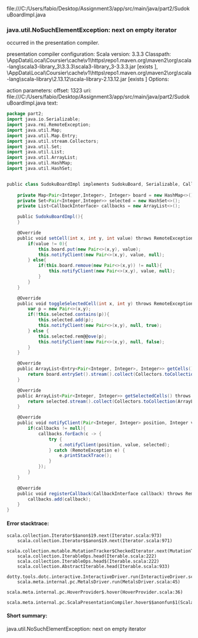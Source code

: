 file:///C:/Users/fabio/Desktop/Assignment3/app/src/main/java/part2/SudokuBoardImpl.java
### java.util.NoSuchElementException: next on empty iterator

occurred in the presentation compiler.

presentation compiler configuration:
Scala version: 3.3.3
Classpath:
<HOME>\AppData\Local\Coursier\cache\v1\https\repo1.maven.org\maven2\org\scala-lang\scala3-library_3\3.3.3\scala3-library_3-3.3.3.jar [exists ], <HOME>\AppData\Local\Coursier\cache\v1\https\repo1.maven.org\maven2\org\scala-lang\scala-library\2.13.12\scala-library-2.13.12.jar [exists ]
Options:



action parameters:
offset: 1323
uri: file:///C:/Users/fabio/Desktop/Assignment3/app/src/main/java/part2/SudokuBoardImpl.java
text:
```scala
package part2;
import java.io.Serializable;
import java.rmi.RemoteException;
import java.util.Map;
import java.util.Map.Entry;
import java.util.stream.Collectors;
import java.util.Set;
import java.util.List;
import java.util.ArrayList;
import java.util.HashMap;
import java.util.HashSet;


public class SudokuBoardImpl implements SudokuBoard, Serializable, CallbackInterface{
    
    private Map<Pair<Integer,Integer>, Integer> board = new HashMap<>();
    private Set<Pair<Integer,Integer>> selected = new HashSet<>();
    private List<CallbackInterface> callbacks = new ArrayList<>();

    public SudokuBoardImpl(){
    }

    @Override
    public void setCell(int x, int y, int value) throws RemoteException{
        if(value != 0){
            this.board.put(new Pair<>(x,y), value);
            this.notifyClient(new Pair<>(x,y), value, null);
        } else{
            if(this.board.remove(new Pair<>(x,y)) != null){
                this.notifyClient(new Pair<>(x,y), value, null);
            }
        }
    }

    @Override
    public void toggleSelectedCell(int x, int y) throws RemoteException {
        var p = new Pair<>(x,y);
        if(!this.selected.contains(p)){
            this.selected.add(p);
            this.notifyClient(new Pair<>(x,y), null, true);
        } else {
            this.selected.rem@@ove(p);
            this.notifyClient(new Pair<>(x,y), null, false);
        }
    }

    @Override
    public ArrayList<Entry<Pair<Integer, Integer>, Integer>> getCells() throws RemoteException {
        return board.entrySet().stream().collect(Collectors.toCollection(ArrayList::new));
    }

    @Override
    public ArrayList<Pair<Integer, Integer>> getSelectedCells() throws RemoteException {
        return selected.stream().collect(Collectors.toCollection(ArrayList::new));
    }

    @Override
    public void notifyClient(Pair<Integer, Integer> position, Integer value, Boolean selected) throws RemoteException {
        if(callbacks != null){
            callbacks.forEach(c -> {
                try {
                    c.notifyClient(position, value, selected);
                } catch (RemoteException e) {
                    e.printStackTrace();
                }
            });
        }
    }

    @Override
    public void registerCallback(CallbackInterface callback) throws RemoteException {
        callbacks.add(callback);
    }
}

```



#### Error stacktrace:

```
scala.collection.Iterator$$anon$19.next(Iterator.scala:973)
	scala.collection.Iterator$$anon$19.next(Iterator.scala:971)
	scala.collection.mutable.MutationTracker$CheckedIterator.next(MutationTracker.scala:76)
	scala.collection.IterableOps.head(Iterable.scala:222)
	scala.collection.IterableOps.head$(Iterable.scala:222)
	scala.collection.AbstractIterable.head(Iterable.scala:933)
	dotty.tools.dotc.interactive.InteractiveDriver.run(InteractiveDriver.scala:168)
	scala.meta.internal.pc.MetalsDriver.run(MetalsDriver.scala:45)
	scala.meta.internal.pc.HoverProvider$.hover(HoverProvider.scala:36)
	scala.meta.internal.pc.ScalaPresentationCompiler.hover$$anonfun$1(ScalaPresentationCompiler.scala:366)
```
#### Short summary: 

java.util.NoSuchElementException: next on empty iterator